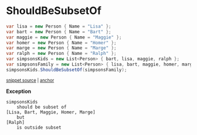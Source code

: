 # ShouldBeSubsetOf

<!-- snippet: EnumerableShouldBeSubsetOfExamples.ShouldBeSubsetOf.codeSample.approved.cs -->
<a id='snippet-EnumerableShouldBeSubsetOfExamples.ShouldBeSubsetOf.codeSample.approved.cs'></a>
```cs
var lisa = new Person { Name = "Lisa" };
var bart = new Person { Name = "Bart" };
var maggie = new Person { Name = "Maggie" };
var homer = new Person { Name = "Homer" };
var marge = new Person { Name = "Marge" };
var ralph = new Person { Name = "Ralph" };
var simpsonsKids = new List<Person> { bart, lisa, maggie, ralph };
var simpsonsFamily = new List<Person> { lisa, bart, maggie, homer, marge };
simpsonsKids.ShouldBeSubsetOf(simpsonsFamily);
```
<sup><a href='/src/DocumentationExamples/CodeExamples/EnumerableShouldBeSubsetOfExamples.ShouldBeSubsetOf.codeSample.approved.cs#L1-L9' title='Snippet source file'>snippet source</a> | <a href='#snippet-EnumerableShouldBeSubsetOfExamples.ShouldBeSubsetOf.codeSample.approved.cs' title='Start of snippet'>anchor</a></sup>
<!-- endSnippet -->

**Exception**

<!-- include: EnumerableShouldBeSubsetOfExamples.ShouldBeSubsetOf.exceptionText.approved.txt -->
```
simpsonsKids
    should be subset of
[Lisa, Bart, Maggie, Homer, Marge]
    but
[Ralph]
    is outside subset
```
<!-- endInclude -->
